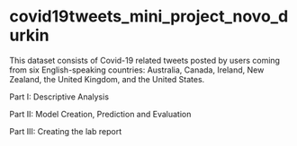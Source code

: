 # covid19tweets_mini_project_novo_durkin
This dataset consists of Covid-19 related tweets posted  by users coming  from six  English-speaking  countries:  Australia,  Canada,  Ireland,  New  Zealand,  the  United  Kingdom, and the United States.

Part I: Descriptive Analysis

Part II: Model Creation, Prediction and Evaluation

Part III: Creating the lab report
